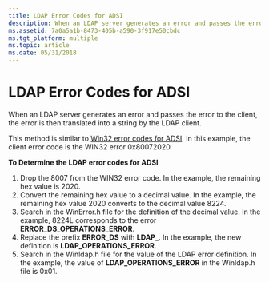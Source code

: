 ```yaml
---
title: LDAP Error Codes for ADSI
description: When an LDAP server generates an error and passes the error to the client, the error is then translated into a string by the LDAP client.
ms.assetid: 7a0a5a1b-8473-405b-a590-3f917e50cbdc
ms.tgt_platform: multiple
ms.topic: article
ms.date: 05/31/2018
---
```


# LDAP Error Codes for ADSI

When an LDAP server generates an error and passes the error to the client, the error is then translated into a string by the LDAP client.

This method is similar to [Win32 error codes for ADSI](win32-error-codes-for-adsi.md). In this example, the client error code is the WIN32 error 0x80072020.

**To Determine the LDAP error codes for ADSI**

1.  Drop the 8007 from the WIN32 error code. In the example, the remaining hex value is 2020.
2.  Convert the remaining hex value to a decimal value. In the example, the remaining hex value 2020 converts to the decimal value 8224.
3.  Search in the WinError.h file for the definition of the decimal value. In the example, 8224L corresponds to the error **ERROR\_DS\_OPERATIONS\_ERROR**.
4.  Replace the prefix **ERROR\_DS** with **LDAP\_**. In the example, the new definition is **LDAP\_OPERATIONS\_ERROR**.
5.  Search in the Winldap.h file for the value of the LDAP error definition. In the example, the value of **LDAP\_OPERATIONS\_ERROR** in the Winldap.h file is 0x01.

 

 




